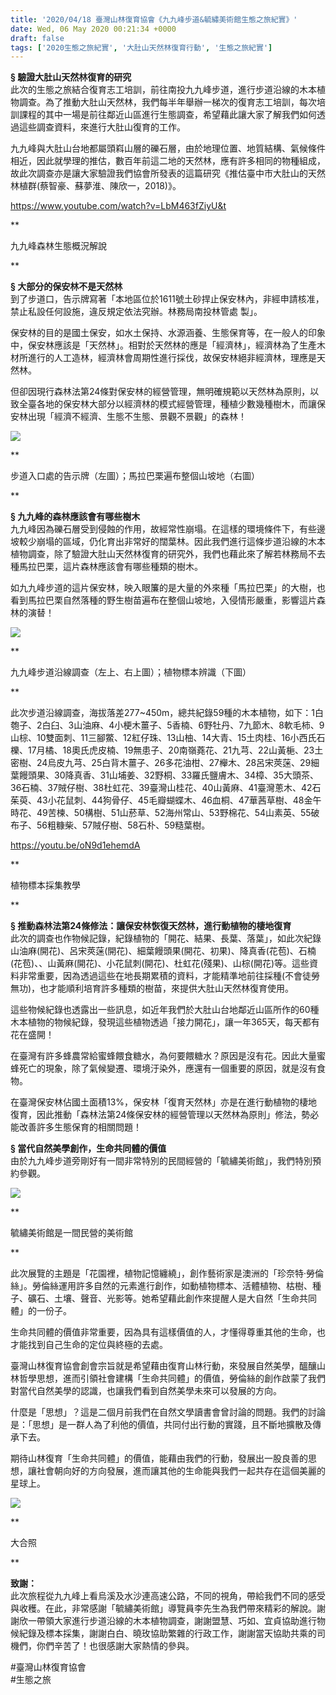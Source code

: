 ```yaml
---
title: '2020/04/18 臺灣山林復育協會《九九峰步道&毓繡美術館生態之旅紀實》'
date: Wed, 06 May 2020 00:21:34 +0000
draft: false
tags: ['2020生態之旅紀實', '大肚山天然林復育行動', '生態之旅紀實']
---
```


**§ 驗證大肚山天然林復育的研究**  
此次的生態之旅結合復育志工培訓，前往南投九九峰步道，進行步道沿線的木本植物調查。為了推動大肚山天然林，我們每半年舉辦一梯次的復育志工培訓，每次培訓課程的其中一場是前往鄰近山區進行生態調查，希望藉此讓大家了解我們如何透過這些調查資料，來進行大肚山復育的工作。

九九峰與大肚山台地都屬頭嵙山層的礫石層，由於地理位置、地質結構、氣候條件相近，因此就學理的推估，數百年前這二地的天然林，應有許多相同的物種組成，故此次調查亦是讓大家驗證我們協會所發表的這篇研究《推估臺中市大肚山的天然林植群(蔡智豪、蘇夢淮、陳欣一，2018)》。

https://www.youtube.com/watch?v=LbM463fZiyU&t

**

九九峰森林生態概況解說

**

**§ 大部分的保安林不是天然林**  
到了步道口，告示牌寫著「本地區位於1611號土砂捍止保安林內，非經申請核准，禁止私設任何設施，違反規定依法究辦。林務局南投林管處 製」。

保安林的目的是國土保安，如水土保持、水源涵養、生態保育等，在一般人的印象中，保安林應該是「天然林」。相對於天然林的應是「經濟林」，經濟林為了生產木材所進行的人工造林，經濟林會周期性進行採伐，故保安林絕非經濟林，理應是天然林。

但卻因現行森林法第24條對保安林的經營管理，無明確規範以天然林為原則，以致全臺各地的保安林大部分以經濟林的模式經營管理，種植少數幾種樹木，而讓保安林出現「經濟不經濟、生態不生態、景觀不景觀」的森林！

![](https://www.reforestation.tw/wp-content/uploads/2020/05/2-2.jpg)

**

步道入口處的告示牌（左圖）；馬拉巴栗遍布整個山坡地（右圖）

**

**§ 九九峰的森林應該會有哪些樹木**  
九九峰因為礫石層受到侵蝕的作用，故經常性崩塌。在這樣的環境條件下，有些邊坡較少崩塌的區域，仍化育出非常好的闊葉林。因此我們進行這條步道沿線的木本植物調查，除了驗證大肚山天然林復育的研究外，我們也藉此來了解若林務局不去種馬拉巴栗，這片森林應該會有哪些種類的樹木。

如九九峰步道的這片保安林，映入眼簾的是大量的外來種「馬拉巴栗」的大樹，也看到馬拉巴栗自然落種的野生樹苗遍布在整個山坡地，入侵情形嚴重，影響這片森林的演替！

![](https://www.reforestation.tw/wp-content/uploads/2020/05/11-1-1.jpg)

**

九九峰步道沿線調查（左上、右上圖）；植物標本辨識（下圖）

**

此次步道沿線調查，海拔落差277~450m，總共紀錄59種的木本植物，如下：1白匏子、2白臼、3山油麻、4小梗木薑子、5香楠、6野牡丹、7九節木、8軟毛柿、9山棕、10雙面刺、11三腳鱉、12紅仔珠、13山柚、14大青、15土肉桂、16小西氏石櫟、17月橘、18奧氏虎皮楠、19無患子、20南嶺蕘花、21九芎、22山黃梔、23土密樹、24烏皮九芎、25白背木薑子、26多花油柑、27櫸木、28呂宋莢蒾、29細葉饅頭果、30降真香、31山埔姜、32野桐、33羅氏鹽膚木、34樟、35大頭茶、36石楠、37賊仔樹、38杜虹花、39臺灣山桂花、40山黃麻、41臺灣蔥木、42石茱萸、43小花鼠刺、44狗骨仔、45毛瓣蝴蝶木、46血桐、47華茜草樹、48金午時花、49苦楝、50構樹、51山菸草、52海州常山、53野棉花、54山素英、55破布子、56粗糠柴、57賊仔樹、58石朴、59糙葉樹。

https://youtu.be/oN9d1ehemdA

**

植物標本採集教學

**

**§ 推動森林法第24條修法：讓保安林恢復天然林，進行動植物的棲地復育**  
此次的調查也作物候記錄，紀錄植物的「開花、結果、長葉、落葉」，如此次紀錄山油麻(開花)、呂宋莢蒾(開花)、細葉饅頭果(開花、初果)、降真香(花苞)、石楠(花苞)、、山黃麻(開花)、小花鼠刺(開花)、杜虹花(殘果)、山棕(開花)等。這些資料非常重要，因為透過這些在地長期累積的資料，才能精準地前往採種(不會徒勞無功)，也才能順利培育許多種類的樹苗，來提供大肚山天然林復育使用。

這些物候紀錄也透露出一些訊息，如近年我們於大肚山台地鄰近山區所作的60種木本植物的物候紀錄，發現這些植物透過「接力開花」，讓一年365天，每天都有花在盛開！

在臺灣有許多蜂農常給蜜蜂餵食糖水，為何要餵糖水？原因是沒有花。因此大量蜜蜂死亡的現象，除了氣候變遷、環境汙染外，應還有一個重要的原因，就是沒有食物。

在臺灣保安林佔國土面積13%，保安林「復育天然林」亦是在進行動植物的棲地復育，因此推動「森林法第24條保安林的經營管理以天然林為原則」修法，勢必能改善許多生態保育的相關問題！

**§ 當代自然美學創作，生命共同體的價值**  
由於九九峰步道旁剛好有一間非常特別的民間經營的「毓繡美術館」，我們特別預約參觀。

![](https://www.reforestation.tw/wp-content/uploads/2020/05/15.jpg)

**

毓繡美術館是一間民營的美術館

**

此次展覽的主題是「花園裡，植物記憶纏繞」，創作藝術家是澳洲的「珍奈特‧勞倫絲」。勞倫絲運用許多自然的元素進行創作，如動植物標本、活體植物、枯樹、種子、礦石、土壤、聲音、光影等。她希望藉此創作來提醒人是大自然「生命共同體」的一份子。

生命共同體的價值非常重要，因為具有這樣價值的人，才懂得尊重其他的生命，也才能找到自己生命的定位與終極的去處。

臺灣山林復育協會創會宗旨就是希望藉由復育山林行動，來發展自然美學，醞釀山林哲學思想，進而引領社會建構「生命共同體」的價值，勞倫絲的創作啟蒙了我們對當代自然美學的認識，也讓我們看到自然美學未來可以發展的方向。

什麼是「思想」？這是二個月前我們在自然文學讀書會曾討論的問題。我們的討論是：「思想」是一群人為了利他的價值，共同付出行動的實踐，且不斷地擴散及傳承下去。

期待山林復育「生命共同體」的價值，能藉由我們的行動，發展出一股良善的思想，讓社會朝向好的方向發展，進而讓其他的生命能與我們一起共存在這個美麗的星球上。

![](https://www.reforestation.tw/wp-content/uploads/2020/05/17.jpg)

**

大合照

**

**致謝：**  
此次旅程從九九峰上看烏溪及水沙連高速公路，不同的視角，帶給我們不同的感受與收穫。在此，非常感謝「毓繡美術館」導覽員李先生為我們帶來精彩的解說。謝謝欣一帶領大家進行步道沿線的木本植物調查，謝謝盟慧、巧如、宜貞協助進行物候紀錄及標本採集，謝謝白白、曉玫協助繁雜的行政工作，謝謝當天協助共乘的司機們，你們辛苦了！也很感謝大家熱情的參與。

#臺灣山林復育協會  
#生態之旅